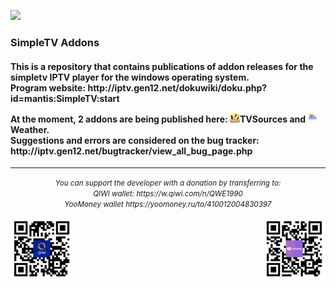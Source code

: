 ![](https://komarev.com/ghpvc/?username=BMSimple&label=PROFILE+VIEWS)
<h3> SimpleTV Addons </h3>
<h4>
<p>This is a repository that contains publications of addon releases for the simpletv IPTV player for the windows operating system.
</br>Program website: http://iptv.gen12.net/dokuwiki/doku.php?id=mantis:SimpleTV:start
</p>
<p>At the moment, 2 addons are being published here: <img src="https://github.com/BMSimple/SimpleTV/blob/main/img/tvs_logo.png" height="16"/><b>TVSources</b> and <img src="https://github.com/BMSimple/SimpleTV/blob/main/img/weather_logo.png" height="16"/><b>Weather</b>.</br>
Suggestions and errors are considered on the bug tracker:</br>
http://iptv.gen12.net/bugtracker/view_all_bug_page.php
</p>
</h4>

<hr>
<p align="center">
<i><small >You can support the developer with a donation by transferring to:</br>
QIWI wallet: https://w.qiwi.com/n/QWE1990 </br>
YooMoney wallet https://yoomoney.ru/to/410012004830397</br>
</small></i>
</p>
<p>
<img  align="left" src="https://github.com/BMSimple/SimpleTV/blob/main/img/QR_QIWI.png" height="100"/>
<img align="right" src="https://github.com/BMSimple/SimpleTV/blob/main/img/QR_YOUMONEY.png" height="100"/>
</p>


